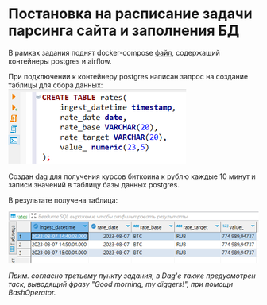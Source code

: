 # Постановка на расписание задачи парсинга сайта и заполнения БД 

В рамках задания поднят docker-compose [файл](https://github.com/PolarJaba/1st_airflow_dag/blob/main/docker-compose.yml), содержащий контейнеры postgres и airflow.

При подключении к контейнеру postgres написан запрос на создание таблицы для сбора данных:
![image](https://github.com/PolarJaba/1st_airflow_dag/blob/main/3-3/create_table.PNG)

Создан [dag](https://github.com/PolarJaba/1st_airflow_dag/blob/main/airflow/dags/rates.py) для получения курсов биткоина к рублю каждые 10 минут и записи значений в таблицу базы данных postgres.

В результате получена таблица:

![image](https://github.com/PolarJaba/1st_airflow_dag/blob/main/3-3/table.PNG)

<i>Прим. согласно третьему пункту задания, в Dag'е также предусмотрен таск, выводящий фразу "Good morning, my diggers!", при помощи BashOperator.</i> 
